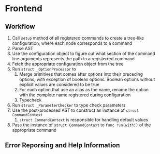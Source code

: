 # Frontend

## Workflow

1. Call `setup` method of all registered commands to create a tree-like configuration, 
where each node corresponds to a command
2. Parse AST
3. Use the configuration object to figure out what section of the command line arguments
represents the path to a registerred command
4. Fetch the appropriate configuration object from the tree
5. Run `struct _OptionProcessor` to
    1. Merge primitives that comes after options into their preceding options, with exception
    of boolean options. Boolean options without explicit values are considered to be true
    2. For each option that use an alias as the name, rename the option with the complete 
    name registered during configuration
    3. Typecheck
5. Run `struct _ParameterChecker` to type check parameters
6. Use the post-processed AST to construct an instance of `struct CommandContext`
    1. `struct CommandContext` is responsible for handling default values
7. Pass the instance of `struct CommandContext` to `func run(with:)` of the appropriate
command

## Error Reporsing and Help Information
